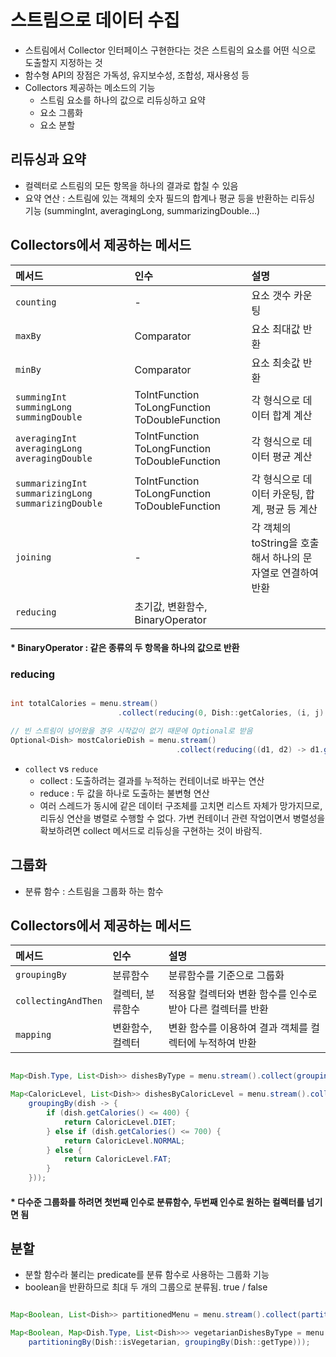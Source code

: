 # 스트림으로 데이터 수집

* 스트림에서 Collector 인터페이스 구현한다는 것은 스트림의 요소를 어떤 식으로 도출할지 지정하는 것
* 함수형 API의 장점은 가독성, 유지보수성, 조합성, 재사용성 등
* Collectors 제공하는 메소드의 기능
  * 스트림 요소를 하나의 값으로 리듀싱하고 요약
  * 요소 그룹화
  * 요소 분할

## 리듀싱과 요약 <a id="&#xB9AC;&#xB4C0;&#xC2F1;&#xACFC;-&#xC694;&#xC57D;"></a>

* 컬렉터로 스트림의 모든 항목을 하나의 결과로 합칠 수 있음
* 요약 연산 : 스트림에 있는 객체의 숫자 필드의 합계나 평균 등을 반환하는 리듀싱 기능 \(summingInt, averagingLong, summarizingDouble…\)

## Collectors에서 제공하는 메서드 <a id="collectors&#xC5D0;&#xC11C;-&#xC81C;&#xACF5;&#xD558;&#xB294;-&#xBA54;&#xC11C;&#xB4DC;"></a>

| 메서드 | 인수 | 설명 |
| :--- | :--- | :--- |
| `counting` | - | 요소 갯수 카운팅 |
| `maxBy` | Comparator | 요소 최대값 반환 |
| `minBy` | Comparator | 요소 최솟값 반환 |
| `summingInt` `summingLong` `summingDouble` | ToIntFunction ToLongFunction ToDoubleFunction | 각 형식으로 데이터 합계 계산 |
| `averagingInt` `averagingLong` `averagingDouble` | ToIntFunction ToLongFunction ToDoubleFunction | 각 형식으로 데이터 평균 계산 |
| `summarizingInt` `summarizingLong` `summarizingDouble` | ToIntFunction ToLongFunction ToDoubleFunction | 각 형식으로 데이터 카운팅, 합계, 평균 등 계산 |
| `joining` | - | 각 객체의 toString을 호출해서 하나의 문자열로 연결하여 반환 |
| `reducing` | 초기값, 변환함수, BinaryOperator |  |

#### \* BinaryOperator : 같은 종류의 두 항목을 하나의 값으로 반환 <a id="-binaryoperator--&#xAC19;&#xC740;-&#xC885;&#xB958;&#xC758;-&#xB450;-&#xD56D;&#xBAA9;&#xC744;-&#xD558;&#xB098;&#xC758;-&#xAC12;&#xC73C;&#xB85C;-&#xBC18;&#xD658;"></a>

### reducing <a id="reducing"></a>

```java

int totalCalories = menu.stream()
                        .collect(reducing(0, Dish::getCalories, (i, j) -> i + j));

// 빈 스트림이 넘어왔을 경우 시작값이 없기 때문에 Optional로 받음
Optional<Dish> mostCalorieDish = menu.stream()
                                     .collect(reducing((d1, d2) -> d1.getCalories() > d2.getCalories() ? d1 : d2));

```

* `collect` vs `reduce`
  * collect : 도출하려는 결과를 누적하는 컨테이너로 바꾸는 연산
  * reduce : 두 값을 하나로 도출하는 불변형 연산
  * 여러 스레드가 동시에 같은 데이터 구조체를 고치면 리스트 자체가 망가지므로, 리듀싱 연산을 병렬로 수행할 수 없다. 가변 컨테이너 관련 작업이면서 병렬성을 확보하려면 collect 메서드로 리듀싱을 구현하는 것이 바람직.

## 그룹화 <a id="&#xADF8;&#xB8F9;&#xD654;"></a>

* 분류 함수 : 스트림을 그룹화 하는 함수

## Collectors에서 제공하는 메서드 <a id="collectors&#xC5D0;&#xC11C;-&#xC81C;&#xACF5;&#xD558;&#xB294;-&#xBA54;&#xC11C;&#xB4DC;-1"></a>

| 메서드 | 인수 | 설명 |
| :--- | :--- | :--- |
| `groupingBy` | 분류함수 | 분류함수를 기준으로 그룹화 |
| `collectingAndThen` | 컬렉터, 분류함수 | 적용할 컬렉터와 변환 함수를 인수로 받아 다른 컬렉터를 반환 |
| `mapping` | 변환함수, 컬렉터 | 변환 함수를 이용하여 결과 객체를 컬렉터에 누적하여 반환 |

```java

Map<Dish.Type, List<Dish>> dishesByType = menu.stream().collect(groupingBy(Dish::getType));

Map<CaloricLevel, List<Dish>> dishesByCaloricLevel = menu.stream().collect(
    groupingBy(dish -> {
        if (dish.getCalories() <= 400) {
            return CaloricLevel.DIET;
        } else if (dish.getCalories() <= 700) {
            return CaloricLevel.NORMAL;
        } else {
            return CaloricLevel.FAT;
        }
    }));

```

#### \* 다수준 그룹화를 하려면 첫번째 인수로 분류함수, 두번째 인수로 원하는 컬렉터를 넘기면 됨 <a id="-&#xB2E4;&#xC218;&#xC900;-&#xADF8;&#xB8F9;&#xD654;&#xB97C;-&#xD558;&#xB824;&#xBA74;-&#xCCAB;&#xBC88;&#xC9F8;-&#xC778;&#xC218;&#xB85C;-&#xBD84;&#xB958;&#xD568;&#xC218;-&#xB450;&#xBC88;&#xC9F8;-&#xC778;&#xC218;&#xB85C;-&#xC6D0;&#xD558;&#xB294;-&#xCEEC;&#xB809;&#xD130;&#xB97C;-&#xB118;&#xAE30;&#xBA74;-&#xB428;"></a>

## 분할 <a id="&#xBD84;&#xD560;"></a>

* 분할 함수라 불리는 predicate를 분류 함수로 사용하는 그룹화 기능
* boolean을 반환하므로 최대 두 개의 그룹으로 분류됨. true / false

```java

Map<Boolean, List<Dish>> partitionedMenu = menu.stream().collect(partitioningBy(Dish::isVegetarian));

Map<Boolean, Map<Dish.Type, List<Dish>>> vegetarianDishesByType = menu.stream().collect(
    partitioningBy(Dish::isVegetarian, groupingBy(Dish::getType)));

```

